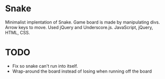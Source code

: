 # Snake

Minimalist implentation of Snake. Game board is made by manipulating divs. Arrow keys to move. Used jQuery and Underscore.js. JavaScript, jQuery, HTML, CSS.

# TODO
* Fix so snake can't run into itself.
* Wrap-around the board instead of losing when running off the board